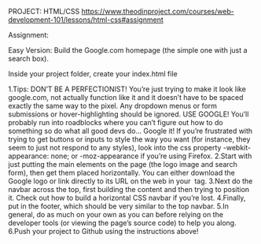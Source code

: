 PROJECT: HTML/CSS https://www.theodinproject.com/courses/web-development-101/lessons/html-css#assignment

Assignment:

Easy Version: Build the Google.com homepage
(the simple one with just a search box).

Inside your project folder, create your index.html file

1.Tips:
DON’T BE A PERFECTIONIST! You’re just trying to make it look like google.com, not actually function like it and it doesn’t have to be spaced exactly the same way to the pixel. Any dropdown menus or form submissions or hover-highlighting should be ignored.
USE GOOGLE! You’ll probably run into roadblocks where you can’t figure out how to do something so do what all good devs do… Google it!
If you’re frustrated with trying to get buttons or inputs to style the way you want (for instance, they seem to just not respond to any styles), look into the css property -webkit-appearance: none; or -moz-appearance if you’re using Firefox.
2.Start with just putting the main elements on the page (the logo image and search form), then get them placed horizontally. You can either download the Google logo or link directly to its URL on the web in your <img> tag.
3.Next do the navbar across the top, first building the content and then trying to position it. Check out how to build a horizontal CSS navbar if you’re lost.
4.Finally, put in the footer, which should be very similar to the top navbar.
5.In general, do as much on your own as you can before relying on the developer tools (or viewing the page’s source code) to help you along.
6.Push your project to Github using the instructions above!
